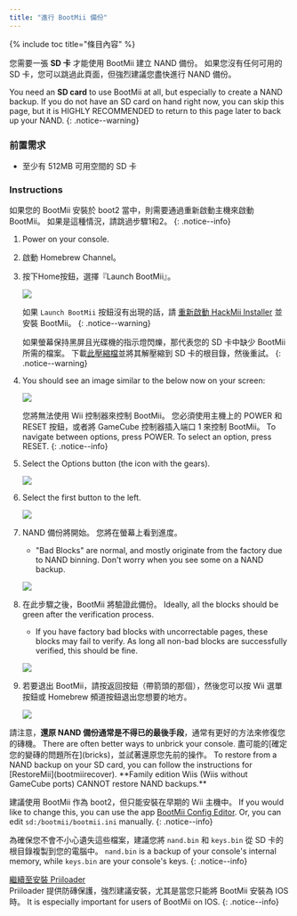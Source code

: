 ```yaml
---
title: "進行 BootMii 備份"
---
```


{% include toc title="條目內容" %}

您需要一張 **SD 卡** 才能使用 BootMii 建立 NAND 備份。 如果您沒有任何可用的 SD 卡，您可以跳過此頁面，但強烈建議您盡快進行 NAND 備份。

You need an **SD card** to use BootMii at all, but especially to create a NAND backup. If you do not have an SD card on hand right now, you can skip this page, but it is HIGHLY RECOMMENDED to return to this page later to back up your NAND.
{: .notice--warning}

### 前置需求

* 至少有 512MB 可用空間的 SD 卡

### Instructions

如果您的 BootMii 安裝於 boot2 當中，則需要通過重新啟動主機來啟動 BootMii。 如果是這種情況，請跳過步驟1和2。
{: .notice--info}

1. Power on your console.
1. 啟動 Homebrew Channel。
1. 按下Home按鈕，選擇『Launch BootMii』。

    ![](/images/bootmii/BootMii_HBC.png)

    如果 `Launch BootMii` 按鈕沒有出現的話，請 [重新啟動 HackMii Installer](hackmii) 並安裝 BootMii。
    {: .notice--warning}

    如果螢幕保持黑屏且光碟機的指示燈閃爍，那代表您的 SD 卡中缺少 BootMii 所需的檔案。 下載[此壓縮檔](https://static.hackmii.com/bootmii_sd_files.zip)並將其解壓縮到 SD 卡的根目錄，然後重試。
    {: .notice--warning}

1. You should see an image similar to the below now on your screen:

    ![](/images/bootmii/BootMii_Main.png)

    您將無法使用 Wii 控制器來控制 BootMii。 您必須使用主機上的 POWER 和 RESET 按鈕，或者將 GameCube 控制器插入端口 1 來控制 BootMii。 To navigate between options, press POWER. To select an option, press RESET.
    {: .notice--info}

1. Select the Options button (the icon with the gears).

    ![](/images/bootmii/BootMii_Gears.png)

1. Select the first button to the left.

    ![](/images/bootmii/BootMii_Backup.png)

1. NAND 備份將開始。 您將在螢幕上看到進度。
    + "Bad Blocks" are normal, and mostly originate from the factory due to NAND binning. Don't worry when you see some on a NAND backup.

    ![](/images/bootmii/BootMii_NAND_Backup.png)

1. 在此步驟之後，BootMii 將驗證此備份。 Ideally, all the blocks should be green after the verification process.
    + If you have factory bad blocks with uncorrectable pages, these blocks may fail to verify. As long all non-bad blocks are successfully verified, this should be fine.

    ![](/images/bootmii/BootMii_NAND_Backup_Verify.png)

1. 若要退出 BootMii，請按返回按鈕（帶箭頭的那個），然後您可以按 Wii 選單按鈕或 Homebrew 頻道按鈕退出您想要的地方。

    ![](/images/bootmii/BootMii_Return.png)

<div id="restore-notice" class="notice" markdown="1">
請注意，<strong>還原 NAND 備份通常是不得已的最後手段</strong>，通常有更好的方法來修復您的磚機。 There are often better ways to unbrick your console.
盡可能的[確定您的變磚的問題所在](bricks)，並試著還原您先前的操作。
To restore from a NAND backup on your SD card, you can follow the instructions for [RestoreMii](bootmiirecover). **Family edition Wiis (Wiis without GameCube ports) CANNOT restore NAND backups.**
</div>

建議使用 BootMii 作為 boot2，但只能安裝在早期的 Wii 主機中。 If you would like to change this, you can use the app [BootMii Config Editor](https://oscwii.org/library/app/BootMiiConfigurationEditor). Or, you can edit `sd:/bootmii/bootmii.ini` manually.
{: .notice--info}

為確保您不會不小心遺失這些檔案，建議您將 `nand.bin` 和 `keys.bin` 從 SD 卡的根目錄複製到您的電腦中。 `nand.bin` is a backup of your console's internal memory, while `keys.bin` are your console's keys.
{: .notice--info}

[繼續至安裝 Priiloader](priiloader)<br> Priiloader 提供防磚保護，強烈建議安裝，尤其是當您只能將 BootMii 安裝為 IOS 時。 It is especially important for users of BootMii on IOS.
{: .notice--info}
